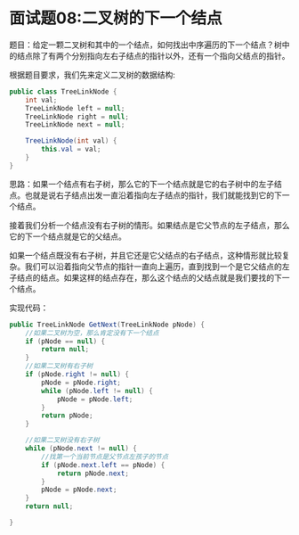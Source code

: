 # 面试题08:二叉树的下一个结点

题目：给定一颗二叉树和其中的一个结点，如何找出中序遍历的下一个结点？树中的结点除了有两个分别指向左右子结点的指针以外，还有一个指向父结点的指针。

根据题目要求，我们先来定义二叉树的数据结构:

```java
public class TreeLinkNode {
    int val;
    TreeLinkNode left = null;
    TreeLinkNode right = null;
    TreeLinkNode next = null;

    TreeLinkNode(int val) {
        this.val = val;
    }
}
```

思路：如果一个结点有右子树，那么它的下一个结点就是它的右子树中的左子结点。也就是说右子结点出发一直沿着指向左子结点的指针，我们就能找到它的下一个结点。

接着我们分析一个结点没有右子树的情形。如果结点是它父节点的左子结点，那么它的下一个结点就是它的父结点。

如果一个结点既没有右子树，并且它还是它父结点的右子结点，这种情形就比较复杂。我们可以沿着指向父节点的指针一直向上遍历，直到找到一个是它父结点的左子结点的结点。如果这样的结点存在，那么这个结点的父结点就是我们要找的下一个结点。

实现代码：

```java
public TreeLinkNode GetNext(TreeLinkNode pNode) {
    //如果二叉树为空，那么肯定没有下一个结点
    if (pNode == null) {
        return null;
    }
    //如果二叉树有右子树
    if (pNode.right != null) {
        pNode = pNode.right;
        while (pNode.left != null) {
            pNode = pNode.left;
        }
        return pNode;
    }

    //如果二叉树没有右子树
    while (pNode.next != null) {
        //找第一个当前节点是父节点左孩子的节点
        if (pNode.next.left == pNode) {
            return pNode.next;
        }
        pNode = pNode.next;
    }
    return null;

}
```

